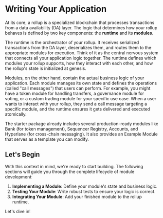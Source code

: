 # Writing Your Application

At its core, a rollup is a specialized blockchain that processes transactions from a data availability (DA) layer. The logic that determines how your rollup behaves is defined by two key components: the **runtime** and its **modules**.

The runtime is the orchestrator of your rollup. It receives serialized transactions from the DA layer, deserializes them, and routes them to the appropriate modules for execution. Think of it as the central nervous system that connects all your application logic together. The runtime defines which modules your rollup supports, how they interact with each other, and how the rollup's state is initialized at genesis.

Modules, on the other hand, contain the actual business logic of your application. Each module manages its own state and defines the operations (called "call messages") that users can perform. For example, you might have a token module for handling transfers, a governance module for voting, or a custom trading module for your specific use case. When a user wants to interact with your rollup, they send a call message targeting a specific module, and the runtime ensures it gets delivered and executed atomically.

The starter package already includes several production-ready modules like Bank (for token management), Sequencer Registry, Accounts, and Hyperlane (for cross-chain messaging). It also provides an Example Module that serves as a template you can modify. 

## Let's Begin

With this context in mind, we're ready to start building. The following sections will guide you through the complete lifecycle of module development:

1. **Implementing a Module**: Define your module's state and business logic.
2. **Testing Your Module**: Write robust tests to ensure your logic is correct.
3. **Integrating Your Module**: Add your finished module to the rollup runtime.

Let's dive in!